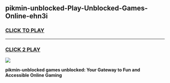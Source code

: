 
## pikmin-unblocked-Play-Unblocked-Games-Online-ehn3i
<h3>
<a href="https://premium76.site?title=pikmin-unblocked&ref=25A">CLICK TO PLAY</a></h3>
<hr>

<h3>
<a href="https://premium76.site?title=pikmin-unblocked&ref=25A">CLICK 2 PLAY</a>
  
</h3>

<a href="https://premium76.site?title=pikmin-unblocked&ref=25A"><img src="https://clearcache.store/games.png"></a>


**pikmin-unblocked games unblocked: Your Gateway to Fun and Accessible Online Gaming**
